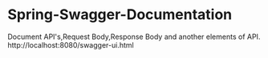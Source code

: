 # Spring-Swagger-Documentation
Document API's,Request Body,Response Body and another elements of API.
http://localhost:8080/swagger-ui.html
